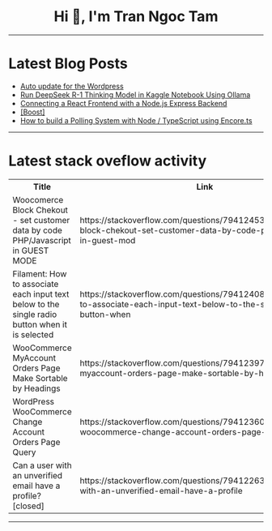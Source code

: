 <h1 align="center">Hi 👋, I'm Tran Ngoc Tam</h1>

---

# Latest Blog Posts 
<!-- BLOG-POST-LIST:START -->
- [Auto update for the Wordpress](https://dev.to/linomanzz/auto-update-for-the-wordpress-2759)
- [Run DeepSeek R-1 Thinking Model in Kaggle Notebook Using Ollama](https://dev.to/ifeanyi_idiaye_3f6d81ed8a/run-deepseek-r-1-thinking-model-in-kaggle-notebook-using-ollama-5195)
- [Connecting a React Frontend with a Node.js Express Backend](https://dev.to/igorcastilhos/connecting-a-react-frontend-with-a-nodejs-express-backend-4d82)
- [[Boost]](https://dev.to/marcuskohlberg/-2028)
- [How to build a Polling System with Node / TypeScript using Encore.ts](https://dev.to/encore/how-to-build-a-polling-system-with-node-typescript-using-encorets-1219)
<!-- BLOG-POST-LIST:END -->

---

# Latest stack oveflow activity
<table>
  <tr><th>Title</th><th>Link</th></tr>
  <!-- STACKOVERFLOW:START --><tr><td>Woocomerce Block Chekout - set customer data by code PHP/Javascript in GUEST MODE</td><td>https://stackoverflow.com/questions/79412453/woocomerce-block-chekout-set-customer-data-by-code-php-javascript-in-guest-mod</td></tr><tr><td>Filament: How to associate each input text below to the single radio button when it is selected</td><td>https://stackoverflow.com/questions/79412408/filament-how-to-associate-each-input-text-below-to-the-single-radio-button-when</td></tr><tr><td>WooCommerce MyAccount Orders Page Make Sortable by Headings</td><td>https://stackoverflow.com/questions/79412397/woocommerce-myaccount-orders-page-make-sortable-by-headings</td></tr><tr><td>WordPress WooCommerce Change Account Orders Page Query</td><td>https://stackoverflow.com/questions/79412360/wordpress-woocommerce-change-account-orders-page-query</td></tr><tr><td>Can a user with an unverified email have a profile? [closed]</td><td>https://stackoverflow.com/questions/79412263/can-a-user-with-an-unverified-email-have-a-profile</td></tr><!-- STACKOVERFLOW:END -->
</table>

---


